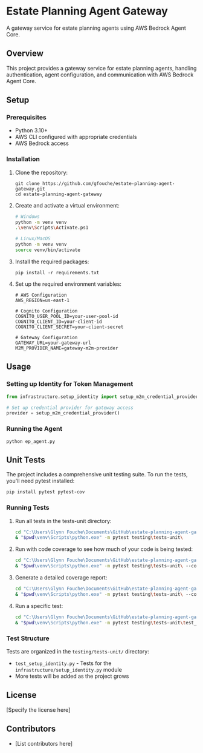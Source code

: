 # Estate Planning Agent Gateway

A gateway service for estate planning agents using AWS Bedrock Agent Core.

## Overview

This project provides a gateway service for estate planning agents, handling authentication, agent configuration, and communication with AWS Bedrock Agent Core.

## Setup

### Prerequisites

- Python 3.10+
- AWS CLI configured with appropriate credentials
- AWS Bedrock access

### Installation

1. Clone the repository:
   ```
   git clone https://github.com/gfouche/estate-planning-agent-gateway.git
   cd estate-planning-agent-gateway
   ```

2. Create and activate a virtual environment:
   ```bash
   # Windows
   python -m venv venv
   .\venv\Scripts\Activate.ps1
   
   # Linux/MacOS
   python -m venv venv
   source venv/bin/activate
   ```

3. Install the required packages:
   ```
   pip install -r requirements.txt
   ```

4. Set up the required environment variables:
   ```
   # AWS Configuration
   AWS_REGION=us-east-1
   
   # Cognito Configuration
   COGNITO_USER_POOL_ID=your-user-pool-id
   COGNITO_CLIENT_ID=your-client-id
   COGNITO_CLIENT_SECRET=your-client-secret
   
   # Gateway Configuration
   GATEWAY_URL=your-gateway-url
   M2M_PROVIDER_NAME=gateway-m2m-provider
   ```

## Usage

### Setting up Identity for Token Management

```python
from infrastructure.setup_identity import setup_m2m_credential_provider

# Set up credential provider for gateway access
provider = setup_m2m_credential_provider()
```

### Running the Agent

```
python ep_agent.py
```

## Unit Tests

The project includes a comprehensive unit testing suite. To run the tests, you'll need pytest installed:

```bash
pip install pytest pytest-cov
```

### Running Tests

1. Run all tests in the tests-unit directory:
   ```bash
   cd "C:\Users\Glynn Fouche\Documents\GitHub\estate-planning-agent-gateway"
   & "$pwd\venv\Scripts\python.exe" -m pytest testing\tests-unit\
   ```

2. Run with code coverage to see how much of your code is being tested:
   ```bash
   cd "C:\Users\Glynn Fouche\Documents\GitHub\estate-planning-agent-gateway"
   & "$pwd\venv\Scripts\python.exe" -m pytest testing\tests-unit\ --cov=infrastructure
   ```

3. Generate a detailed coverage report:
   ```bash
   cd "C:\Users\Glynn Fouche\Documents\GitHub\estate-planning-agent-gateway"
   & "$pwd\venv\Scripts\python.exe" -m pytest testing\tests-unit\ --cov=infrastructure --cov-report=html
   ```

4. Run a specific test:
   ```bash
   cd "C:\Users\Glynn Fouche\Documents\GitHub\estate-planning-agent-gateway"
   & "$pwd\venv\Scripts\python.exe" -m pytest testing\tests-unit\test_setup_identity.py::TestSetupIdentity::test_setup_m2m_credential_provider_success -v
   ```

### Test Structure

Tests are organized in the `testing/tests-unit/` directory:
- `test_setup_identity.py` - Tests for the `infrastructure/setup_identity.py` module
- More tests will be added as the project grows

## License

[Specify the license here]

## Contributors

- [List contributors here]

